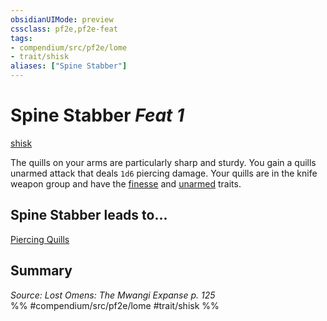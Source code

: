 ```yaml
---
obsidianUIMode: preview
cssclass: pf2e,pf2e-feat
tags:
- compendium/src/pf2e/lome
- trait/shisk
aliases: ["Spine Stabber"]
---
```

# Spine Stabber  *Feat 1*  
[shisk](../../rules/traits/shisk-lome.md)  


The quills on your arms are particularly sharp and sturdy. You gain a quills unarmed attack that deals `1d6` piercing damage. Your quills are in the knife weapon group and have the [finesse](../../rules/traits/finesse.md) and [unarmed](../../rules/traits/unarmed.md) traits.

## Spine Stabber leads to...

[Piercing Quills](piercing-quills-lome.md)

## Summary

*Source: Lost Omens: The Mwangi Expanse p. 125*  
%% #compendium/src/pf2e/lome #trait/shisk %%